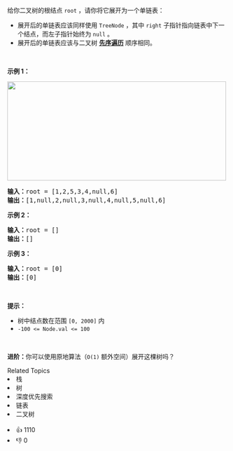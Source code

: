 <p>给你二叉树的根结点 <code>root</code> ，请你将它展开为一个单链表：</p>

<ul>
	<li>展开后的单链表应该同样使用 <code>TreeNode</code> ，其中 <code>right</code> 子指针指向链表中下一个结点，而左子指针始终为 <code>null</code> 。</li>
	<li>展开后的单链表应该与二叉树 <a href="https://baike.baidu.com/item/%E5%85%88%E5%BA%8F%E9%81%8D%E5%8E%86/6442839?fr=aladdin" target="_blank"><strong>先序遍历</strong></a> 顺序相同。</li>
</ul>

<p> </p>

<p><strong>示例 1：</strong></p>
<img alt="" src="https://assets.leetcode.com/uploads/2021/01/14/flaten.jpg" style="width: 500px; height: 226px;" />
<pre>
<strong>输入：</strong>root = [1,2,5,3,4,null,6]
<strong>输出：</strong>[1,null,2,null,3,null,4,null,5,null,6]
</pre>

<p><strong>示例 2：</strong></p>

<pre>
<strong>输入：</strong>root = []
<strong>输出：</strong>[]
</pre>

<p><strong>示例 3：</strong></p>

<pre>
<strong>输入：</strong>root = [0]
<strong>输出：</strong>[0]
</pre>

<p> </p>

<p><strong>提示：</strong></p>

<ul>
	<li>树中结点数在范围 <code>[0, 2000]</code> 内</li>
	<li><code>-100 <= Node.val <= 100</code></li>
</ul>

<p> </p>

<p><strong>进阶：</strong>你可以使用原地算法（<code>O(1)</code> 额外空间）展开这棵树吗？</p>
<div><div>Related Topics</div><div><li>栈</li><li>树</li><li>深度优先搜索</li><li>链表</li><li>二叉树</li></div></div><br><div><li>👍 1110</li><li>👎 0</li></div>